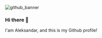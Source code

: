 ![github_banner](https://user-images.githubusercontent.com/58214631/141615146-2c906fff-5425-42f2-b724-30fe21830b46.jpg)

### Hi there 👋

I'am Aleksandar, and this is my Github profile!

